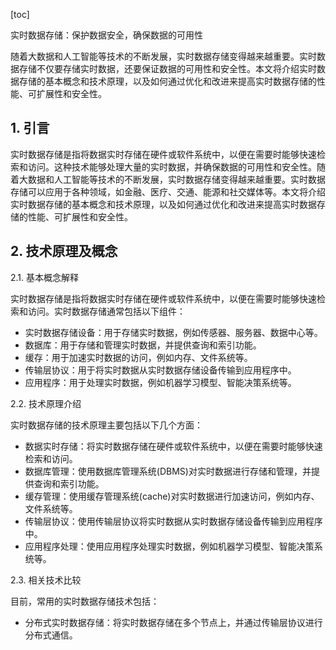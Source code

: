 
[toc]                    
                
                
实时数据存储：保护数据安全，确保数据的可用性

随着大数据和人工智能等技术的不断发展，实时数据存储变得越来越重要。实时数据存储不仅要存储实时数据，还要保证数据的可用性和安全性。本文将介绍实时数据存储的基本概念和技术原理，以及如何通过优化和改进来提高实时数据存储的性能、可扩展性和安全性。

## 1. 引言

实时数据存储是指将数据实时存储在硬件或软件系统中，以便在需要时能够快速检索和访问。这种技术能够处理大量的实时数据，并确保数据的可用性和安全性。随着大数据和人工智能等技术的不断发展，实时数据存储变得越来越重要。实时数据存储可以应用于各种领域，如金融、医疗、交通、能源和社交媒体等。本文将介绍实时数据存储的基本概念和技术原理，以及如何通过优化和改进来提高实时数据存储的性能、可扩展性和安全性。

## 2. 技术原理及概念

2.1. 基本概念解释

实时数据存储是指将数据实时存储在硬件或软件系统中，以便在需要时能够快速检索和访问。实时数据存储通常包括以下组件：

- 实时数据存储设备：用于存储实时数据，例如传感器、服务器、数据中心等。
- 数据库：用于存储和管理实时数据，并提供查询和索引功能。
- 缓存：用于加速实时数据的访问，例如内存、文件系统等。
- 传输层协议：用于将实时数据从实时数据存储设备传输到应用程序中。
- 应用程序：用于处理实时数据，例如机器学习模型、智能决策系统等。

2.2. 技术原理介绍

实时数据存储的技术原理主要包括以下几个方面：

- 数据实时存储：将实时数据存储在硬件或软件系统中，以便在需要时能够快速检索和访问。
- 数据库管理：使用数据库管理系统(DBMS)对实时数据进行存储和管理，并提供查询和索引功能。
- 缓存管理：使用缓存管理系统(cache)对实时数据进行加速访问，例如内存、文件系统等。
- 传输层协议：使用传输层协议将实时数据从实时数据存储设备传输到应用程序中。
- 应用程序处理：使用应用程序处理实时数据，例如机器学习模型、智能决策系统等。

2.3. 相关技术比较

目前，常用的实时数据存储技术包括：

- 分布式实时数据存储：将实时数据存储在多个节点上，并通过传输层协议进行分布式通信。

